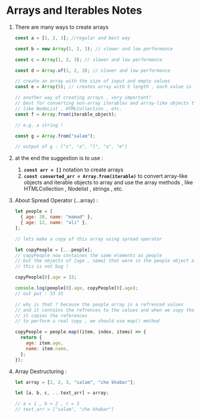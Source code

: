 # Arrays and Iterables Notes

1. There are many ways to create arrays

   ```javascript
   const a = [1, 2, 3]; //regular and best way

   const b = new Array(1, 2, 3); // slower and low performance

   const c = Array(1, 2, 3); // slower and low performance

   const d = Array.of(1, 2, 3); // slower and low performance

   // create an array with the size of input and empty values
   const e = Array(5); // creates array with 5 length , each value is empty

   // another way of creating arrays , very important!
   // best for converting non-array iterables and array-like objects to Arrays
   // like NodeList , HTMLCollection , etc.
   const f = Array.from(iterable_object);

   // e.g. a string !

   const g = Array.from("salam");

   // output of g : ["s", "a", "l", "a", "m"]
   ```

2. at the end the suggestion is to use :
   1. **`const arr = []`** notation to create arrays
   2. **`const converted_arr = Array.from(iterable)`** to convert array-like objects and iterable objects to array and use the array methods , like HTMLCollection , Nodelist , strings , etc.
3. About Spread Operator (...array) :

   ```javascript
   let people = [
     { age: 20, name: "mamad" },
     { age: 12, name: "ali" },
   ];

   // lets make a copy of this array using spread operator

   let copyPeople = [...people];
   // copyPeople now containes the same elements as people
   // but the objects of {age , name} that were in the people object are exactly the same
   // this is not bug !

   copyPeople[0].age = 33;

   console.log(people[0].age, copyPeople[0].age);
   // out put : 33 33

   // why is that ? because the people array is a refrenced values
   // and it contains the refrences to the values and when we copy the array using spread
   // it copies the references
   // to perform a real copy , we should use map() method

   copyPeople = people.map((item, index, items) => {
     return {
       age: item.age,
       name: item.name,
     };
   });
   ```

4. Array Destructuring :

   ```javascript
   let array = [1, 2, 3, "salam", "che khabar"];

   let [a, b, c, ...text_arr] = array;

   // a = 1 , b = 2 , c = 3
   // text_arr = ["salam", "che khabar"]
   ```
